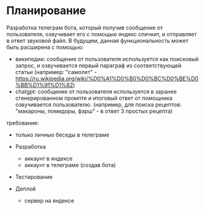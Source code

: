 # Планирование

Разработка телеграм бота, который получив сообщение от пользователя, озвучивает его
с помощью яндекс спичкит, и отправляет в ответ звуковой файл.
В будущем, данная функциональность может быть расширена с помощью:

- википедии: сообщение от пользователя используется как поисковый запрос, и озвучивается первый параграф из соответствующей статьи (например: "самолет" - https://ru.wikipedia.org/wiki/%D0%A1%D0%B0%D0%BC%D0%BE%D0%BB%D1%91%D1%82)
- chatgpt: сообщение от пользователя используется в заранее сгенерированном промпте и итоговый ответ от помощника озвучивается пользователю. (например, для поиска рецептов: "макароны, помидоры, фарш" - в ответ 3 простых рецепта)

требования:

- только личные беседы в телеграме

- Разработка
  - аккаунт в яндексе
  - аккаунт в телеграме (создав бота)
- Тестирование
- Деплой
  - сервер на яндексе
